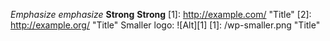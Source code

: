 *Emphasize* _emphasize_
**Strong** __Strong__
[1]: http://example.com/ "Title"
[2]: http://example.org/ "Title"
Smaller logo: ![Alt][1]
[1]: /wp-smaller.png "Title"
